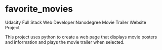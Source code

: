 # favorite_movies
Udacity Full Stack Web Developer Nanodegree Movie Trailer Website Project

This project uses python to create a web page that displays movie posters and 
information and plays the movie trailer when selected.
